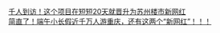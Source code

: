   
[千人到访！这个项目在短短20天就晋升为苏州楼市新网红](http://www.dianyue.me/archives/321/3i6yslvvkciquyz9/)  
[简直了！端午小长假近千万人游重庆，还有这两个“新网红”！！！](http://www.dianyue.me/archives/314/nd1w2g87133xf0ek/)